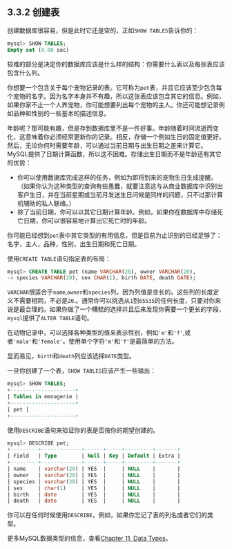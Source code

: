 ## 3.3.2 创建表
创建数据库很容易，但是此时它还是空的，正如`SHOW TABLES`告诉你的：
```sql
mysql> SHOW TABLES;
Empty set (0.00 sec)
```
较难的部分是决定你的数据库应该是什么样的结构：你需要什么表以及每张表应该包含什么列。

你想要一个包含关于每个宠物记录的表。它可称为`pet`表，并且它应该至少包含每个宠物的名字。因为名字本身并不有趣，所以这张表应该包含其它的信息。例如，如果你家不止一个人养宠物，你可能想要列出每个宠物的主人。你还可能想记录例如品种和性别的一些基本的描述信息。

年龄呢？那可能有趣，但是存到数据库里不是一件好事。年龄随着时间流逝而变化，这意味着你必须经常更新你的记录。相反，存储一个例如生日的固定值更好。然后，无论你何时需要年龄，可以通过当前日期与出生日期之差来计算它。MySQL提供了日期计算函数，所以这不困难。存储出生日期而不是年龄还有其它的优势：

* 你可以使用数据库完成这样的任务，例如为即将到来的宠物生日生成提醒。（如果你认为这种类型的查询有些愚蠢，就要注意这与从商业数据库中识别出客户生日，并在当前星期或当前月发送生日问候是同样的问题，只不过那计算机辅助的私人联络。）
* 除了当前日期，你可以以其它日期计算年龄。例如，如果你在数据库中存储死亡日期，你可以很容易地计算出它死亡时的年龄。

你可能已经想到`pet`表中其它类型的有用信息，但是目前为止识别的已经足够了：名字，主人，品种，性别，出生日期和死亡日期。

使用`CREATE TABLE`语句指定表的布局：
```SQL
mysql> CREATE TABLE pet (name VARCHAR(20), owner VARCHAR(20),
-> species VARCHAR(20), sex CHAR(1), birth DATE, death DATE);
```
`VARCHAR`很适合于`name`,`owner`和`species`列，因为列值是变长的。这些列的长度定义不需要相同，不必是`20`.。通常你可以挑选从`1`到`65535`的任何长度，只要对你来说是最合理的。如果你做了一个糟糕的选择并且后来发现你需要一个更长的字段，`mysql`提供了`ALTER TABLE`语句。

在动物记录中，可以选择各种类型的值来表示性别，例如`'m'`和`'f'`,或者`'male'`和`'female'`。使用单个字符`'m'`和`'f'`是最简单的方法。

显而易见，`birth`和`death`列应该选择`DATE`类型。

一旦你创建了一个表，`SHOW TABLES`应该产生一些输出：
```SQL
mysql> SHOW TABLES;
+---------------------+
| Tables in menagerie |
+---------------------+
| pet |
+---------------------+
```
使用`DESCRIBE`语句来验证你的表是否按你的期望创建的。
```SQL
mysql> DESCRIBE pet;
+---------+-------------+------+-----+---------+-------+
| Field   | Type        | Null | Key | Default | Extra |
+---------+-------------+------+-----+---------+-------+
| name    | varchar(20) | YES  |     | NULL    |       |
| owner   | varchar(20) | YES  |     | NULL    |       |
| species | varchar(20) | YES  |     | NULL    |       |
| sex     | char(1)     | YES  |     | NULL    |       |
| birth   | date        | YES  |     | NULL    |       |
| death   | date        | YES  |     | NULL    |       |
```
你可以在任何时候使用`DESCRIBE`，例如，如果你忘记了表的列名或者它们的类型。

更多MySQL数据类型的信息，查看[Chapter 11, Data Types](#)。
